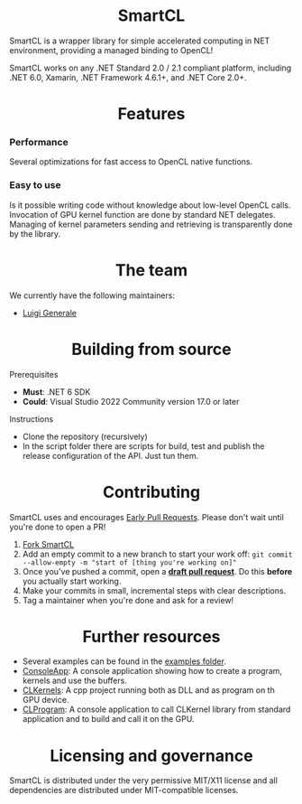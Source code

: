 <!-- Begin exclude from NuGet readme. -->
<h1 align="center">SmartCL</h1>

SmartCL is a wrapper library for simple accelerated computing in NET environment, providing a managed binding to OpenCL!

SmartCL works on any .NET Standard 2.0 / 2.1 compliant platform, including .NET 6.0, Xamarin, .NET Framework 4.6.1+, and .NET Core 2.0+.

<!-- Package description inserted here automatically. -->

<h1 align="center">Features</h1>

### Performance

Several optimizations for fast access to OpenCL native functions.

### Easy to use

Is it possible writing code without knowledge about low-level OpenCL calls.
Invocation of GPU kernel function are done by standard NET delegates.
Managing of kernel parameters sending and retrieving is transparently done by the library. 

<!-- Begin exclude from NuGet readme. -->

<h1 align="center">The team</h1>

We currently have the following maintainers:
- [Luigi Generale](https://github.com/darth-vader-lg)

<h1 align="center">Building from source</h1>

Prerequisites
- **Must**: .NET 6 SDK
- **Could**: Visual Studio 2022 Community version 17.0 or later

Instructions
- Clone the repository (recursively)
- In the script folder there are scripts for build, test and publish the release configuration of the API. Just tun them.

<h1 align="center">Contributing</h1>

SmartCL uses and encourages [Early Pull Requests](https://medium.com/practical-blend/pull-request-first-f6bb667a9b6). Please don't wait until you're done to open a PR!

1. [Fork SmartCL](https://github.com/darth-vader-lg/SmartCL/fork)
2. Add an empty commit to a new branch to start your work off: `git commit --allow-empty -m "start of [thing you're working on]"`
3. Once you've pushed a commit, open a [**draft pull request**](https://github.blog/2019-02-14-introducing-draft-pull-requests/). Do this **before** you actually start working.
4. Make your commits in small, incremental steps with clear descriptions.
5. Tag a maintainer when you're done and ask for a review!

<!-- End exclude from NuGet readme. -->

<h1 align="center">Further resources</h1>

- Several examples can be found in the [examples folder](https://github.com/darth-vader-lg/SmartCL/tree/master/examples).
- [ConsoleApp](https://github.com/darth-vader-lg/SmartCL/tree/master/examples/ConsoleApp): A console application showing how to create a program, kernels and use the buffers.
- [CLKernels](https://github.com/darth-vader-lg/SmartCL/tree/master/examples/CLKernels): A cpp project running both as DLL and as program on th GPU device.
- [CLProgram](https://github.com/darth-vader-lg/SmartCL/tree/master/examples/CLProgram): A console application to call CLKernel library from standard application and to build and call it on the GPU.

<h1 align="center">Licensing and governance</h1>

SmartCL is distributed under the very permissive MIT/X11 license and all dependencies are distributed under MIT-compatible licenses.

